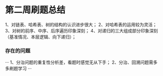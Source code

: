 第二周刷题总结
===
1、对链表、哈希表、树的结构的认识进步很大；
2、对哈希表的运用较为灵活；
3、对树的前序、中序、后序遍历印象深刻；
4、对递归的三大组成部分印象深刻（基准情况、本层逻辑、向下递归）；

### 存在的问题
···
1、分治问题的重复性分析差，看题时感觉无从下手；
2、分治、回溯问题需多多刷题学习
···
